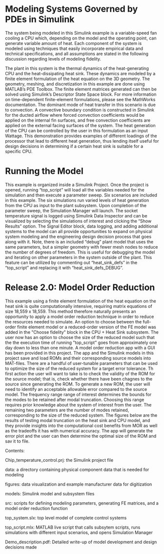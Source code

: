 # Modeling Systems Governed by PDEs in Simulink

The system being modeled in this Simulink example is a variable-speed fan cooling a CPU which,
depending on the model and the operating point, can generate variable amount of heat. Each component
of the system is modeled using techniques that  easily incorporate empirical data and technical
specifications, and all assumptions are stated in the following discussion regarding levels of
modeling fidelity.

The plant in this system is the thermal dynamics of the heat-generating CPU and the heat-dissipating heat
sink. These dynamics are modeled by a finite element formulation of the heat equation on the 3D
geometry. The geometry, meshing, and discretization in this example are done using MATLAB’s PDE
Toolbox. The finite element matrices generated can then be solved using Simulink’s Descriptor State Space
block. For more information on time-dependent finite-element formulations, please see the MathWorks
documentation.
The dominant mode of heat transfer in this scenario is due to convection. A convective boundary condition
is constructed in Simulink for the ducted airflow where forced convection coefficients 
would be applied on the internal fin surfaces, and free convection coefficients are applied on the
external facing surfaces of the system.
The heat generation of the CPU can be controlled by the user in this formulation as an input Wattage. This
demonstration provides examples of different loadings of the processor that lead to different heat
generation, thus lending itself useful for design decisions in determining if a certain heat sink is suitable
for a specific CPU.

# Running the Model

This example is organized inside a Simulink Project. Once the project is opened, running “top_script” will
load all the variables needed for the simulation and then execute a parameter sweep. Six scenarios are
included in this example. The six simulations run varied levels of heat generation from the CPU as input
to the plant subsystem.
Upon completion of the parameter sweep, the Simulation Manager will launch. The socket temperature
signal is logged using Simulink Data Inspector and can be visualized by selecting the simulations of
interest and clicking the “Show Results” option. The Signal Editor block, data logging, and adding
additional systems to the model can all provide opportunities to expand on physical system modeling
and the engineering design decision process that goes along with it.
Note, there is an included “debug” plant model that uses the same parameters, but a simpler geometry
with fewer mesh nodes to reduce the number of degrees of freedom. This is useful for debugging the
model and iterating on other parameters in the system outside of the plant. This feature can be utilized
by commenting out “heat_sink_defs” in the “top_script” and replacing it with “heat_sink_defs_DEBUG”.

# Release 2.0: Model Order Reduction

This example using a finite element formulation of the heat equation on the heat sink is quite computationally
intensive, requiring matrix equations of size 18,559 x 18,559. This method therefore naturally presents an
opportunity to apply a model order reduction technique in order to reduce the resources needed to simulate. An
option to choose between the full-order finite element model or a reduced-order version of the FE model was
added in the "Choose fidelity" block in the CPU + Heat Sink subsystem. The user now has an option to choose the
size of the reduced model such that the the execution time of running "top_script" goes from approximately one
day down to less than one minute.
A model order reduction app with a GUI has been provided in this project. The app and the Simulink models in 
this project save and load ROMs and their corresponding source models into MAT-files. There are a handful of 
user-tunable parameters that can be used to optimize the size of the reduced system for a target error tolerance.
 Th first action the user will want to take is to check the validity of the ROM for the source model; that is, 
check whether there have been chagnes to the source since generating the ROM. To generate a new ROM, the user 
will need to identify an acceptable allowable error compared to the source model. The frequency range range of 
interest determines the bounds for the modes to be retained after modal truncation. Choosing this range requires 
prior knowledge about the system of interest from the user. The remaining two parameters are the number of modes 
retained, corresponding to the size of the reduced system. The figures below are the results of testing modal 
truncation on the heat sink and CPU model, and they provide insights into the computational cost benefits from 
MOR as well as the tradeoffs it has with numerical accuracy. The app will generate the error plot and the user 
can then determine the optimal size of the ROM and sav it to file.


Contents:

Chip_temperature_control.prj: the Simulink project file

data: a directory containing physical component data that is needed for modeling

figures: data visualization and example manufacturer data for digitization

models: Simulink model and subsystem files

src: scripts for defining modeling parameters, generating FE matrices, and a model order reduction function

top_system.slx: top level model of complete control systems

top_script.mlx: MATLAB live script that calls subsytem scripts, runs simulations with different input scenarios, and opens Simulation Manager

Demo_description.pdf: Detailed write-up of model development and design decisions made